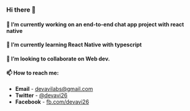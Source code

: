 ### Hi there 👋

#### 🔭 I’m currently working on an end-to-end chat app project with react native
#### 🌱 I’m currently learning React Native with typescript
#### 👯 I’m looking to collaborate on Web dev.
#### 📫 How to reach me: 

- **Email** - devavilabs@gmail.com
- **Twitter** - [@devavi26](https://twitter.com/devavi26)
- **Facebook** - [fb.com/devavi26](https://facebook.com/devavi26)

